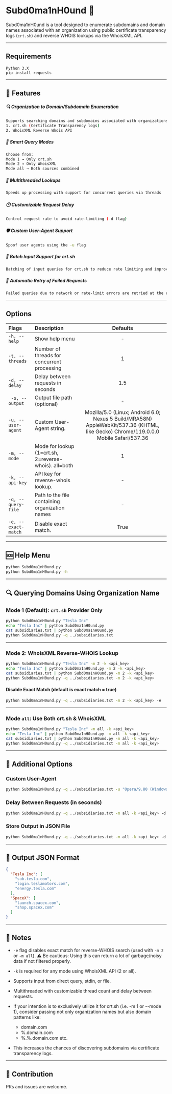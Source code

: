 # Subd0ma1nH0und 🐾

Subd0ma1nH0und is a tool designed to enumerate subdomains and domain names associated with an organization using public certificate transparency logs (`crt.sh`) and reverse WHOIS lookups via the WhoisXML API.

---
## Requirements
```
Python 3.X
pip install requests
```
---
## 🚀 Features

##### 🔍 Organization to Domain/Subdomain Enumeration
```bash
Supports searching domains and subdomains associated with organizations using:
1. crt.sh (Certificate Transparency logs)
2. WhoisXML Reverse Whois API
```
##### 🧠 Smart Query Modes
```bash
Choose from:
Mode 1 → Only crt.sh
Mode 2 → Only WhoisXML
Mode all → Both sources combined
```
##### 🧵 Multithreaded Lookups
```bash
Speeds up processing with support for concurrent queries via threads
```
##### 🕐 Customizable Request Delay
```bash
Control request rate to avoid rate-limiting (-d flag)
```
##### 🛡️ Custom User-Agent Support
```bash
Spoof user agents using the -u flag
```
##### 🧾 Batch Input Support for crt.sh
```bash
Batching of input queries for crt.sh to reduce rate limiting and improve efficiency
```
##### 🔁 Automatic Retry of Failed Requests
```bash
Failed queries due to network or rate-limit errors are retried at the end using multithreading.
```
---
## Options
| Flags              | Description | Defaults |
| :---------------- | :------ | :----: |
|`-h, --help  ` |Show help menu   | - |
|`-t, --threads  ` |Number of threads for concurrent processing   | 1 |
|` -d, --delay `  |   Delay between requests in seconds	   | 1.5 |
|` -o, --output`  |  Output file path (optional)	   | - |
|`-u, --user-agent`|Custom User-Agent string.|Mozilla/5.0 (Linux; Android 6.0; Nexus 5 Build/MRA58N) AppleWebKit/537.36 (KHTML, like Gecko) Chrome/119.0.0.0 Mobile Safari/537.36|
|`-m, --mode`|Mode for lookup (1=crt.sh, 2=reverse-whois). all=both|1|
|`-k, --api-key`|API key for reverse-whois lookup.|-|
| `-q, --query-file` |  Path to the file containing organization names| - |
|`-e, --exact-match`|Disable exact match.|True|
---

## 🆘 Help Menu

```bash
python Subd0ma1nH0und.py
python Subd0ma1nH0und.py -h
```

---

## 🔍 Querying Domains Using Organization Name

### Mode 1 (Default): `crt.sh` Provider Only

```bash
python Subd0ma1nH0und.py "Tesla Inc"
echo "Tesla Inc" | python Subd0ma1nH0und.py
cat subsidiaries.txt | python Subd0ma1nH0und.py
python Subd0ma1nH0und.py -q ../subsidiaries.txt
```

---

### Mode 2: WhoisXML Reverse-WHOIS Lookup

```bash
python Subd0ma1nH0und.py "Tesla Inc" -m 2 -k <api_key>
echo "Tesla Inc" | python Subd0ma1nH0und.py -m 2 -k <api_key>
cat subsidiaries.txt | python Subd0ma1nH0und.py -m 2 -k <api_key>
python Subd0ma1nH0und.py -q ../subsidiaries.txt -m 2 -k <api_key>
```

#### Disable Exact Match (default is exact match = true)

```bash
python Subd0ma1nH0und.py -q ../subsidiaries.txt -m 2 -k <api_key> -e
```

---

### Mode `all`: Use Both crt.sh & WhoisXML

```bash
python Subd0ma1nH0und.py "Tesla Inc" -m all -k <api_key>
echo "Tesla Inc" | python Subd0ma1nH0und.py -m all -k <api_key>
cat subsidiaries.txt | python Subd0ma1nH0und.py -m all -k <api_key>
python Subd0ma1nH0und.py -q ../subsidiaries.txt -m all -k <api_key>
```

---

## 🧩 Additional Options

### Custom User-Agent

```bash
python Subd0ma1nH0und.py -q ../subsidiaries.txt -u "Opera/9.80 (Windows NT 5.2; U; ru) Presto/2.6.30 Version/10.61"
```

### Delay Between Requests (in seconds)

```bash
python Subd0ma1nH0und.py -q ../subsidiaries.txt -m all -k <api_key> -d 2
```

### Store Output in JSON File

```bash
python Subd0ma1nH0und.py -q ../subsidiaries.txt -m all -k <api_key> -d 2 -o output.json
```

---

## 🧾 Output JSON Format

```json
{
  "Tesla Inc": [
    "sub.tesla.com",
    "login.teslamotors.com",
    "energy.tesla.com"
  ],
  "SpaceX": [
    "launch.spacex.com",
    "shop.spacex.com"
  ]
}
```

---

## 📌 Notes

- `-e` flag disables exact match for reverse-WHOIS search (used with `-m 2` or `-m all`). ⚠️ Be cautious: Using this can return a lot of garbage/noisy data if not filtered properly.
- `-k` is required for any mode using WhoisXML API (2 or all).
- Supports input from direct query, stdin, or file.
- Multithreaded with customizable thread count and delay between requests.
- If your intention is to exclusively utilize it for crt.sh (i.e. -m 1 or --mode 1), consider passing not only organization names but also domain patterns like:
    * domain.com
    * %.domain.com
    * %.%.domain.com etc.

- This increases the chances of discovering subdomains via certificate transparency logs.

---

## 💬 Contribution

PRs and issues are welcome.
